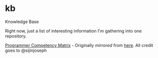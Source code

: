 # kb
Knowledge Base

Right now, just a list of interesting information I'm gathering into one
repository.

[Programmer Competency
Matrix](http://htmlpreview.github.io/?https://github.com/okiwan/kb/blob/master/Programmer%20Competency%20Matrix.html) -
Originally *mirrored* from [here](http://sijinjoseph.com/programmer-competency-matrix/). All credit goes to @sijinjoseph

